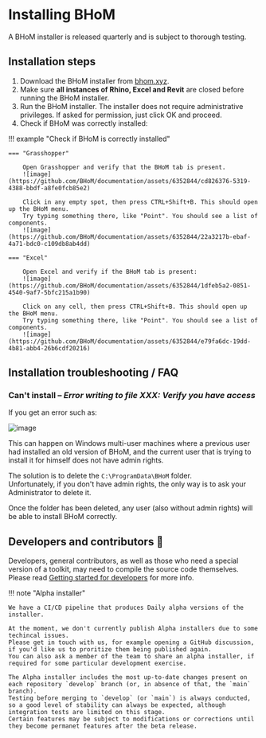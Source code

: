 # Installing BHoM

A BHoM installer is released quarterly and is subject to thorough testing.

## Installation steps
1. Download the BHoM installer from [bhom.xyz](https://bhom.xyz/).
2. Make sure **all instances of Rhino, Excel and Revit** are closed before running the BHoM installer.
3. Run the BHoM installer. The installer does not require administrative privileges. If asked for permission, just click OK and proceed.
4. Check if BHoM was correctly installed:

!!! example "Check if BHoM is correctly installed"

    === "Grasshopper"
     
        Open Grasshopper and verify that the BHoM tab is present.  
        ![image](https://github.com/BHoM/documentation/assets/6352844/cd826376-5319-4388-bbdf-a8fe0fcb85e2)
    
        Click in any empty spot, then press CTRL+Shift+B. This should open up the BHoM menu.  
        Try typing something there, like "Point". You should see a list of components.  
        ![image](https://github.com/BHoM/documentation/assets/6352844/22a3217b-ebaf-4a71-bdc0-c109db8ab4dd)

    === "Excel"

        Open Excel and verify if the BHoM tab is present:
        ![image](https://github.com/BHoM/documentation/assets/6352844/1dfeb5a2-0851-4540-9af7-5bfc215a1b90)

        Click on any cell, then press CTRL+Shift+B. This should open up the BHoM menu.  
        Try typing something there, like "Point". You should see a list of components.  
        ![image](https://github.com/BHoM/documentation/assets/6352844/e79fa6dc-19dd-4b81-abb4-26b6cdf20216)

## Installation troubleshooting / FAQ

### Can't install – _Error writing to file XXX: Verify you have access_

If you get an error such as:

![image](https://github.com/BHoM/documentation/assets/6352844/234a043c-8413-4cff-a385-f5d14c1ed4ee)

This can happen on Windows multi-user machines where a previous user had installed an old version of BHoM, and the current user that is trying to install it for himself does not have admin rights.

The solution is to delete the `C:\ProgramData\BHoM` folder.  
Unfortunately, if you don't have admin rights, the only way is to ask your Administrator to delete it.

Once the folder has been deleted, any user (also without admin rights) will be able to install BHoM correctly.

## Developers and contributors 🤖
Developers, general contributors, as well as those who need a special version of a toolkit, may need to compile the source code themselves.  
Please read [Getting started for developers](<../Guides-and-Tutorials/Coding-with-BHoM/index.md>) for more info.

!!! note "Alpha installer"

    We have a CI/CD pipeline that produces Daily alpha versions of the installer.
    
    At the moment, we don't currently publish Alpha installers due to some techincal issues.  
    Please get in touch with us, for example opening a GitHub discussion, if you'd like us to proritize them being published again.  
    You can also ask a member of the team to share an alpha installer, if required for some particular development exercise.
    
    The Alpha installer includes the most up-to-date changes present on each repository `develop` branch (or, in absence of that, the `main` branch). 
    Testing before merging to `develop` (or `main`) is always conducted, so a good level of stability can always be expected, although integration tests are limited on this stage. 
    Certain features may be subject to modifications or corrections until they become permanet features after the beta release.
